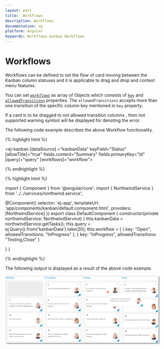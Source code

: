 ```yaml
---
layout: post
title:  Workflows
description: Workflows
documentation: ug
platform: Angular
keywords: Workflows,kanban Workflows
---
```


# Workflows 

Workflows can be defined to set the flow of card moving between the Kanban column statuses and it is applicable to drag and drop and context menu features.

You can set [`workflows`](https://help.syncfusion.com/api/js/ejkanban#members:workflows) as array of Objects which consists of [`key`](https://help.syncfusion.com/api/js/ejkanban#members:workflows-key) and [`allowedTransitions`](https://help.syncfusion.com/api/js/ejkanban#members:workflows-allowedtransitions) properties. The `allowedTransitions` accepts more than one transition of the specific column key mentioned in `key` property.

If a card is to be dragged to not allowed transition columns , then not supported warning symbol will be displayed for denoting the error.
        
The following code example describes the above Workflow functionality.

{% highlight html %}

<ej-kanban [dataSource] ="kanbanData" keyField="Status" [allowTitle]="true" fields.content="Summary" fields.primaryKey="Id" [query]="query" [workflows]="workflow">
    <e-kanban-columns>
        <e-kanban-column key="Open" headerText="Backlog"></e-kanban-column>
        <e-kanban-column key="InProgress" headerText="In Progress"></e-kanban-column>
        <e-kanban-column key="Testing" headerText="Testing"></e-kanban-column>
        <e-kanban-column key="Close" headerText="Done"></e-kanban-column>
    </e-kanban-columns>
</ej-kanban>

{% endhighlight %}

{% highlight html %}

import { Component } from '@angular/core';
import { NorthwindService } from '../../services/northwind.service';

@Component({
  selector: 'ej-app',
  templateUrl: 'app/components/kanban/default.component.html',
  providers: [NorthwindService]
})
export class DefaultComponent {
  constructor(private northwindService: NorthwindService) {
      this.kanbanData = northwindService.getTasks();
      this.query = ej.Query().from('kanbanData').take(20);
      this.workflow = [
          { key: "Open", allowedTransitions: "InProgress" },
          { key: "InProgress", allowedTransitions: "Testing,Close" }
      
  }
}

{% endhighlight %}

The following output is displayed as a result of the above code example.

![](WorkFlows_images/workflows1.png)